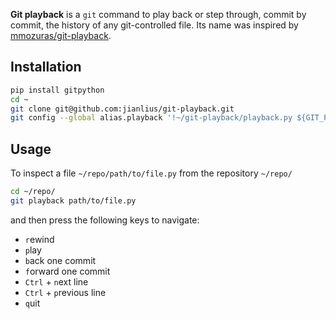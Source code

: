**Git playback** is a `git` command to play back or step through, commit by commit, the history of any git-controlled file. Its name was inspired by [mmozuras/git-playback](https://github.com/mmozuras/git-playback).

## Installation
```sh
pip install gitpython
cd ~
git clone git@github.com:jianlius/git-playback.git
git config --global alias.playback '!~/git-playback/playback.py ${GIT_PREFIX:-.}'
```

## Usage
To inspect a file `~/repo/path/to/file.py` from the repository `~/repo/`
```sh
cd ~/repo/
git playback path/to/file.py
```
and then press the following keys to navigate:
* `r`ewind
* `p`lay
* `b`ack one commit
* `f`orward one commit
* `Ctrl` + `n`ext line
* `Ctrl` + `p`revious line
* `q`uit

